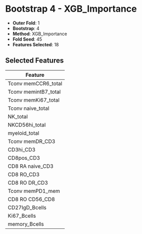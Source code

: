# Bootstrap 4 - XGB_Importance

- **Outer Fold**: 1
- **Bootstrap**: 4
- **Method**: XGB_Importance
- **Fold Seed**: 45
- **Features Selected**: 18

## Selected Features

| Feature |
|---------|
| Tconv memCCR6_total |
| Tconv memintB7_total |
| Tconv memKi67_total |
| Tconv naive_total |
| NK_total |
| NKCD56hi_total |
| myeloid_total |
| Tconv memDR_CD3 |
| CD3hi_CD3 |
| CD8pos_CD3 |
| CD8 RA naive_CD3 |
| CD8 RO_CD3 |
| CD8 RO DR_CD3 |
| Tconv memPD1_mem |
| CD8 RO CD56_CD8 |
| CD27IgD_Bcells |
| Ki67_Bcells |
| memory_Bcells |
